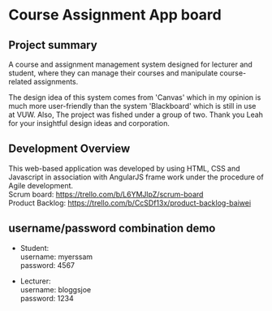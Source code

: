 # Course Assignment App board 

## Project summary 
A course and assignment management system designed for lecturer and student, where they can manage their courses and manipulate course-related assignments. 
<br/>

The design idea of this system comes from 'Canvas' which in my opinion is much more user-friendly than the system 'Blackboard' which is still in use at VUW.
Also, The project was fished under a group of two. Thank you Leah for your insightful design ideas and corporation.

## Development Overview
This web-based application was developed by using HTML, CSS and Javascript in association with AngularJS frame work under the procedure of Agile development.<br/>
Scrum board: https://trello.com/b/L6YMJlpZ/scrum-board<br/>
Product Backlog: https://trello.com/b/CcSDf13x/product-backlog-baiwei<br/>

## username/password combination demo
- Student:</br>
  username: myerssam</br>
  password: 4567

- Lecturer:</br>
  username: bloggsjoe</br>
  password: 1234
